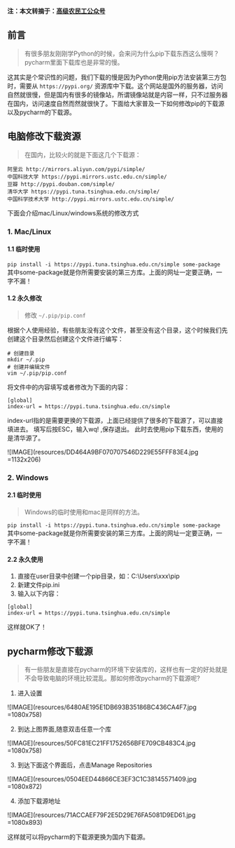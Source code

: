 **注：本文转摘于：[高级农民工公众号](https://mp.weixin.qq.com/s/Sd-ndWpXTsvqJ5OIP0hnJA)**

## 前言
> 有很多朋友刚刚学Python的时候，会来问为什么pip下载东西这么慢啊？pycharm里面下载库也是非常的慢。

这其实是个常识性的问题，我们下载的慢是因为Python使用pip方法安装第三方包时，需要从 `https://pypi.org/` 资源库中下载。这个网站是国外的服务器，访问自然就很慢，但是国内有很多的镜像站，所谓镜像站就是内容一样，只不过服务器在国内，访问速度自然而然就很快了。下面给大家普及一下如何修改pip的下载源以及pycharm的下载源。

## 电脑修改下载资源
> 在国内，比较火的就是下面这几个下载源：

```
阿里云 http://mirrors.aliyun.com/pypi/simple/
中国科技大学 https://pypi.mirrors.ustc.edu.cn/simple/
豆瓣 http://pypi.douban.com/simple/
清华大学 https://pypi.tuna.tsinghua.edu.cn/simple/
中国科学技术大学 http://pypi.mirrors.ustc.edu.cn/simple/
```
下面会介绍mac/Linux/windows系统的修改方式

### 1. Mac/Linux
#### 1.1 临时使用
`pip install -i https://pypi.tuna.tsinghua.edu.cn/simple some-package`
其中some-package就是你所需要安装的第三方库。上面的网址一定要正确，一字不漏！

#### 1.2 永久修改
> 修改 `~/.pip/pip.conf`

根据个人使用经验，有些朋友没有这个文件，甚至没有这个目录，这个时候我们先创建这个目录然后创建这个文件进行编写：
```
# 创建目录
mkdir ~/.pip
# 创建并编辑文件
vim ~/.pip/pip.conf
```
将文件中的内容填写或者修改为下面的内容：
```
[global]
index-url = https://pypi.tuna.tsinghua.edu.cn/simple
```
index-url指的是需要更换的下载源，上面已经提供了很多的下载源了，可以直接填进去。
填写后按ESC，输入wq! ,保存退出。
此时去使用pip下载东西，使用的是清华源了。

![IMAGE](resources/DD464A9BF070707546D229E55FFF83E4.jpg =1132x206)

### 2. Windows
#### 2.1 临时使用
> Windows的临时使用和mac是同样的方法。

`pip install -i https://pypi.tuna.tsinghua.edu.cn/simple some-package`
其中some-package就是你所需要安装的第三方库。上面的网址一定要正确，一字不漏！

#### 2.2 永久使用
1. 直接在user目录中创建一个pip目录，如：C:\Users\xxx\pip
2. 新建文件pip.ini
3. 输入以下内容：
```
[global]
index-url = https://pypi.tuna.tsinghua.edu.cn/simple
```
这样就OK了！

## pycharm修改下载源
> 有一些朋友是直接在pycharm的环境下安装库的，这样也有一定的好处就是不会导致电脑的环境比较混乱。那如何修改pycharm的下载源呢?

1. 进入设置

![IMAGE](resources/6480AE195E1DB693B35186BC436CA4F7.jpg =1080x758)

2. 到达上图界面,随意双击任意一个库

![IMAGE](resources/50FC81EC21FF1752656BFE709CB483C4.jpg =1080x758)

3. 到达下面这个界面后，点击Manage Repositories

![IMAGE](resources/0504EED44866CE3EF3C1C38145571409.jpg =1080x872)

4. 添加下载源地址

![IMAGE](resources/71ACCAEF79F2E5D29E76FA5081D9ED61.jpg =1080x893)

这样就可以将pycharm的下载源更换为国内下载源。